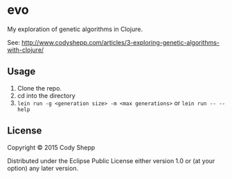 # evo

My exploration of genetic algorithms in Clojure.

See: http://www.codyshepp.com/articles/3-exploring-genetic-algorithms-with-clojure/

## Usage

1) Clone the repo.
2) cd into the directory
3) `lein run -g <generation size> -m <max generations>` or `lein run -- --help`

## License

Copyright © 2015 Cody Shepp

Distributed under the Eclipse Public License either version 1.0 or (at
your option) any later version.
